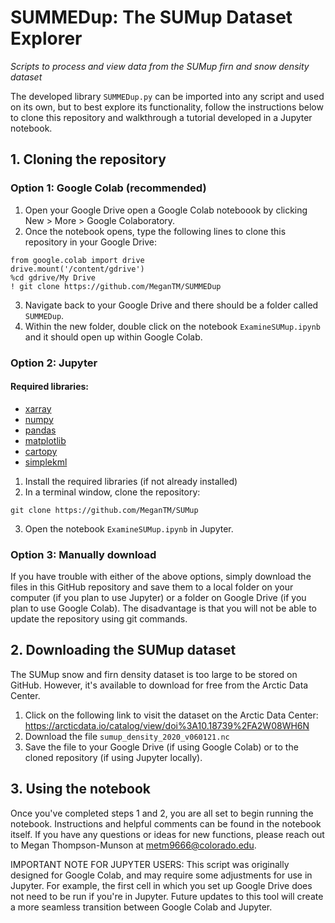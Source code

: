 # SUMMEDup: The SUMup Dataset Explorer
_Scripts to process and view data from the SUMup firn and snow density dataset_

The developed library `SUMMEDup.py` can be imported into any script and used on its own, but to best explore its functionality, follow the instructions below to clone this repository and walkthrough a tutorial developed in a Jupyter notebook.

## 1. Cloning the repository

### Option 1: Google Colab (recommended)

1. Open your Google Drive open a Google Colab noteboook by clicking New > More > Google Colaboratory.
3. Once the notebook opens, type the following lines to clone this repository in your Google Drive:

```
from google.colab import drive
drive.mount('/content/gdrive')
%cd gdrive/My Drive
! git clone https://github.com/MeganTM/SUMMEDup
```
3. Navigate back to your Google Drive and there should be a folder called `SUMMEDup`.
4. Within the new folder, double click on the notebook `ExamineSUMup.ipynb` and it should open up within Google Colab.


### Option 2: Jupyter

#### Required libraries:
* [xarray](http://xarray.pydata.org/en/stable/getting-started-guide/installing.html)
* [numpy](https://numpy.org/install/)
* [pandas](https://pandas.pydata.org/docs/getting_started/install.html)
* [matplotlib](https://matplotlib.org/stable/)
* [cartopy](https://scitools.org.uk/cartopy/docs/latest/installing.html)
* [simplekml](https://pypi.org/project/simplekml/)

1. Install the required libraries (if not already installed)
2. In a terminal window, clone the repository:
```
git clone https://github.com/MeganTM/SUMup
```
3. Open the notebook `ExamineSUMup.ipynb` in Jupyter.


### Option 3: Manually download
If you have trouble with either of the above options, simply download the files in this GitHub repository and save them to a local folder on your computer (if you plan to use Jupyter) or a folder on Google Drive (if you plan to use Google Colab). The disadvantage is that you will not be able to update the repository using git commands.


## 2. Downloading the SUMup dataset

The SUMup snow and firn density dataset is too large to be stored on GitHub. However, it's available to download for free from the Arctic Data Center.
1. Click on the following link to visit the dataset on the Arctic Data Center: https://arcticdata.io/catalog/view/doi%3A10.18739%2FA2W08WH6N
2. Download the file `sumup_density_2020_v060121.nc`
3. Save the file to your Google Drive (if using Google Colab) or to the cloned repository (if using Jupyter locally).


## 3. Using the notebook
Once you've completed steps 1 and 2, you are all set to begin running the notebook. Instructions and helpful comments can be found in the notebook itself. If you have any questions or ideas for new functions, please reach out to Megan Thompson-Munson at metm9666@colorado.edu.

IMPORTANT NOTE FOR JUPYTER USERS: This script was originally designed for Google Colab, and may require some adjustments for use in Jupyter. For example, the first cell in which you set up Google Drive does not need to be run if you're in Jupyter. Future updates to this tool will create a more seamless transition between Google Colab and Jupyter.
